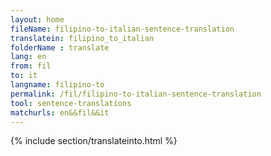 ```yaml
---
layout: home
fileName: filipino-to-italian-sentence-translation
translatein: filipino_to_italian
folderName : translate
lang: en
from: fil
to: it
langname: filipino-to
permalink: /fil/filipino-to-italian-sentence-translation
tool: sentence-translations
matchurls: en&&fil&&it
---
```

{% include section/translateinto.html %}
